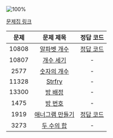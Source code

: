 ![100%](https://progress-bar.dev/2/?scale=8&title=progress&width=500&color=babaca&suffix=/8)

[문제집 링크](https://www.acmicpc.net/workbook/view/7307)

| 문제 | 문제 제목 | 정답 코드 |
| :--: | :--: | :--: |
| 10808 | [알파벳 개수](https://www.acmicpc.net/problem/10808) | [정답 코드](../0x03/solutions/10808.cpp) |
| 10807 | [개수 세기](https://www.acmicpc.net/problem/10807) | - |
| 2577 | [숫자의 개수](https://www.acmicpc.net/problem/2577) | - |
| 11328 | [Strfry](https://www.acmicpc.net/problem/11328) | - |
| 13300 | [방 배정](https://www.acmicpc.net/problem/13300) | - |
| 1475 | [방 번호](https://www.acmicpc.net/problem/1475) | - |
| 1919 | [애너그램 만들기](https://www.acmicpc.net/problem/1919) | [정답 코드](../0x03/solutions/1919.cpp) |
| 3273 | [두 수의 합](https://www.acmicpc.net/problem/3273) | - |
